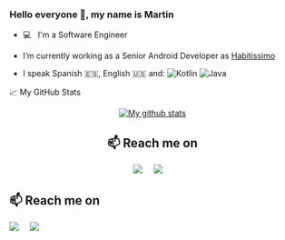 ### Hello everyone 👋, my name is Martin

- 💻 &nbsp; I'm a Software Engineer

- I’m currently working as a Senior Android Developer as [Habitissimo](https://www.habitissimo.es/)

- I speak Spanish :es:, English :us: and:
    <img alt="Kotlin" src="https://img.shields.io/badge/-Kotlin-FF8C00?logo=kotlin&logoColor=white&style=flat" />
    <img alt="Java" src="https://img.shields.io/badge/-Java-007396?style=flat-square&logo=java&logoColor=white" />

📈 My GitHub Stats
<p align="center">
<a href="https://github.com/anuraghazra/github-readme-stats">
  <img align="center" src="https://github-readme-stats.anuraghazra1.vercel.app/api?username=mreigosa&show_icons=true&line_height=27&include_all_commits=true" alt="My github stats" />
</a>  
</p>

<h2  align="center">📫 Reach me on</h2>
<p align="center">
  <a target="_blank"href="https://www.linkedin.com/in/mart%C3%ADn-reigosa-garc%C3%ADa-527b2a76/"><img src="https://img.shields.io/badge/linkedin-%230077B5.svg?&style=for-the-badge&logo=linkedin&logoColor=white" /></a>&nbsp;&nbsp;&nbsp;&nbsp;
  <a href="mailto:martinreigosa@gmail.com"><img src="https://img.shields.io/badge/gmail-%23D14836.svg?&style=for-the-badge&logo=gmail&logoColor=white" /></a>&nbsp;&nbsp;&nbsp;&nbsp;
</p>

<h2>📫 Reach me on</h2>
  <a target="_blank"href="https://www.linkedin.com/in/mart%C3%ADn-reigosa-garc%C3%ADa-527b2a76/"><img src="https://img.shields.io/badge/linkedin-%230077B5.svg?&style=for-the-badge&logo=linkedin&logoColor=white" /></a>&nbsp;&nbsp;&nbsp;&nbsp;
  <a href="mailto:martinreigosa@gmail.com"><img src="https://img.shields.io/badge/gmail-%23D14836.svg?&style=for-the-badge&logo=gmail&logoColor=white" /></a>&nbsp;&nbsp;&nbsp;&nbsp;

